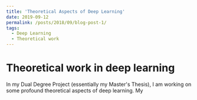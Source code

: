 ```yaml
---
title: 'Theoretical Aspects of Deep Learning'
date: 2019-09-12
permalink: /posts/2018/09/blog-post-1/
tags:
  - Deep Learning
  - Theoretical work
---
```


Theoretical work in deep learning
======

In my Dual Degree Project (essentially my Master's Thesis), I am working on some profound theoretical aspects of deep learning. My
